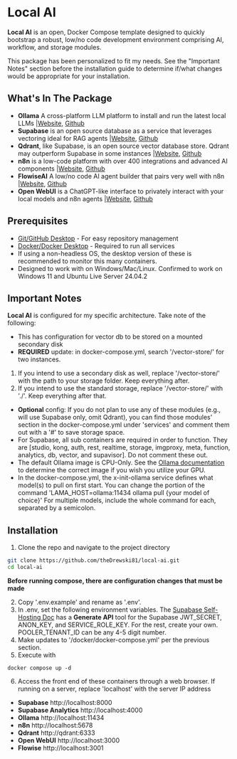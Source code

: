 # Local AI 

**Local AI** is an open, Docker Compose template designed to quickly bootstrap
a robust, low/no code development environment comprising AI, workflow, and storage
modules.

This package has been personalized to fit my needs. See the "Important Notes" section
before the installation guide to determine if/what changes would be appropriate for 
your installation.

## What's In The Package

- **Ollama** A cross-platform LLM platform to install and run the latest local LLMs
|[Website](https://ollama.com/), [Github](https://github.com/ollama/ollama)
- **Supabase** is an open source database as a service that leverages vectoring ideal for RAG agents
|[Website](https://supabase.com/), [Github](https://github.com/supabase/supabase)
- **Qdrant**, like Supabase, is an open source vector database store. Qdrant may outperform Supabase in some instances
|[Website](https://qdrant.tech/), [Github](https://github.com/qdrant/qdrant)
- **n8n** is a low-code platform with over 400 integrations and advanced AI components
|[Website](https://n8n.io/), [Github](https://github.com/n8nio)
- **FlowiseAI** A low/no code AI agent builder that pairs very well with n8n
|[Website](https://flowiseai.com/), [Github](https://github.com/flowiseai/flowise)
- **Open WebUI** is a ChatGPT-like interface to privately interact with your local models and n8n agents
|[Website](https://openwebui.com/), [Github](https://github.com/open-webui/open-webui)


## Prerequisites

- [Git/GitHub Desktop](https://desktop.github.com/) - For easy repository management
- [Docker/Docker Desktop](https://www.docker.com/products/docker-desktop/) - Required to run all services
- If using a non-headless OS, the desktop version of these is recommended to monitor this many containers.
- Designed to work with on Windows/Mac/Linux. Confirmed to work on Windows 11 and Ubuntu Live Server 24.04.2

## Important Notes

**Local AI** is configured for my specific architecture. Take note of the following:
- This has configuration for vector db to be stored on a mounted secondary disk
- **REQUIRED** update: in docker-compose.yml, search '/vector-store/' for two instances.
1. If you intend to use a secondary disk as well, replace '/vector-store/' with the path to your storage folder. Keep everything after.
2. If you intend to use the standard storage, replace '/vector-store/' with './'. Keep everything after that.

- **Optional** config: If you do not plan to use any of these modules (e.g., will use Supabase only, omit Qdrant), you can find
those modules' section in the docker-compose.yml under 'services' and comment them out with a '#' to save storage space.
- For Supabase, all sub containers are required in order to function. They are [studio, kong, auth, rest, realtime, storage, imgproxy, meta, function, analytics, db, vector, and supavisor]. Do not comment these out.
- The default Ollama image is CPU-Only. See the [Ollama documentation](https://ollama.com/) to determine the correct image if you wish you utilize your GPU.
- In the docker-compose.yml, the x-init-ollama service defines what model(s) to pull on first start. You can change the portion of the command 'LAMA_HOST=ollama:11434 ollama pull {your model of choice}' For multiple models, include the whole command for each, separated by a semicolon.

## Installation

1. Clone the repo and navigate to the project directory
```bash
git clone https://github.com/theDrewski81/local-ai.git
cd local-ai
```

**Before running compose, there are configuration changes that must be made**

2. Copy '.env.example' and rename as '.env'.
3. In .env, set the following environment variables. The [Supabase Self-Hosting Doc](https://supabase.com/docs/guides/self-hosting/docker)
has a **Generate API** tool for the Supabase JWT_SECRET, ANON_KEY, and SERVICE_ROLE_KEY. For the rest, create your own. POOLER_TENANT_ID 
can be any 4-5 digit number.
4. Make updates to '/docker/docker-compose.yml' per the previous section.
5. Execute with 
```
docker compose up -d
```
6. Access the front end of these containers through a web browser.
If running on a server, replace 'localhost' with the server IP address
- **Supabase** http://localhost:8000
- **Supabase Analytics** http://localhost:4000
- **Ollama** http://localhost:11434
- **n8n** http://localhost:5678
- **Qdrant** http://qdrant:6333
- **Open WebUI** http://localhost:3000
- **Flowise** http://localhost:3001
